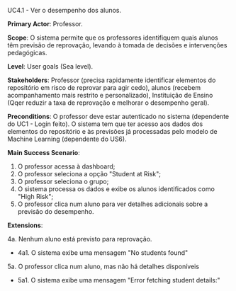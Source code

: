 UC4.1 - Ver o desempenho dos alunos.

**Primary Actor**: Professor.

**Scope**: O sistema permite que os professores identifiquem quais alunos têm previsão de reprovação, levando à tomada de decisões e intervenções pedagógicas.

**Level**: User goals (Sea level).

**Stakeholders**: Professor (precisa rapidamente identificar elementos do repositório em risco de reprovar para agir cedo), alunos (recebem acompanhamento mais restrito e personalizado), Instituição de Ensino (Qqer reduzir a taxa de reprovação e melhorar o desempenho geral).

**Preconditions**: O professor deve estar autenticado no sistema (dependente do UC1 - Login feito). O sistema tem que ter acesso aos dados dos elementos do repositório e às previsões já processadas pelo modelo de Machine Learning (dependente do US6).

**Main Success Scenario**:

1. O professor acessa à dashboard;
2. O professor seleciona a opção "Student at Risk";
3. O professor seleciona o grupo;
4. O sistema processa os dados e exibe os alunos identificados como "High Risk";
5. O professor clica num aluno para ver detalhes adicionais sobre a previsão do desempenho.

**Extensions**:
    
4a. Nenhum aluno está previsto para reprovação.
- 4a1. O sistema exibe uma mensagem "No students found"

5a. O professor clica num aluno, mas não há detalhes disponíveis
- 5a1. O sistema exibe uma mensagem "Error fetching student details:"

